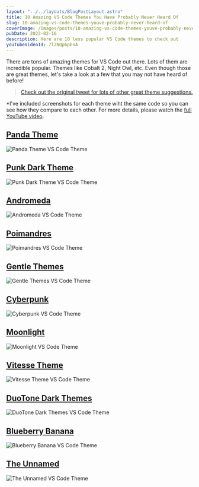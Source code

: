 ```yaml
---
layout: "../../layouts/BlogPostLayout.astro"
title: 10 Amazing VS Code Themes You Have Probably Never Heard Of
slug: 10-amazing-vs-code-themes-youve-probably-never-heard-of
coverImage: /images/posts/10-amazing-vs-code-themes-youve-probably-never-heard-of/cover.jpg
pubDate: 2023-02-16
description: Here are 10 less popular VS Code themes to check out
youTubeVideoId: 7l2NQp6pbnA
---
```


There are tons of amazing themes for VS Code out there. Lots of them are incredible popular. Themes like Cobalt 2, Night Owl, etc. Even though those are great themes, let's take a look at a few that you may not have heard of before!

> [Check out the original tweet for lots of other great theme suggestions.](https://twitter.com/jamesqquick/status/1625144439835426816?s=20)

\*I've included screenshots for each theme wiht the same code so you can see how they compare to each other. For more details, please watch the [full YouTube video](https://youtu.be/7l2NQp6pbnA).

## [Panda Theme](https://marketplace.visualstudio.com/items?itemName=tinkertrain.theme-panda)

![Panda Theme VS Code Theme](/images/posts/10-amazing-vs-code-themes-youve-probably-never-heard-of/1.jpeg)

## [Punk Dark Theme](https://marketplace.visualstudio.com/items?itemName=jaccon.punk-dark-theme)

![Punk Dark Theme VS Code Theme](/images/posts/10-amazing-vs-code-themes-youve-probably-never-heard-of/2.jpeg)

## [Andromeda](https://marketplace.visualstudio.com/items?itemName=EliverLara.andromeda)

![Andromeda VS Code Theme](/images/posts/10-amazing-vs-code-themes-youve-probably-never-heard-of/3.jpeg)

## [Poimandres](https://marketplace.visualstudio.com/items?itemName=pmndrs.pmndrs)

![Poimandres VS Code Theme](/images/posts/10-amazing-vs-code-themes-youve-probably-never-heard-of/4.jpeg)

## [Gentle Themes](https://marketplace.visualstudio.com/items?itemName=lukeocodes.gentle-themes)

![Gentle Themes VS Code Theme](/images/posts/10-amazing-vs-code-themes-youve-probably-never-heard-of/5.jpeg)

## [Cyberpunk](https://marketplace.visualstudio.com/items?itemName=max-SS.cyberpunk)

![Cyberpunk VS Code Theme](/images/posts/10-amazing-vs-code-themes-youve-probably-never-heard-of/6.jpeg)

## [Moonlight](https://marketplace.visualstudio.com/items?itemName=atomiks.moonlight)

![Moonlight VS Code Theme](/images/posts/10-amazing-vs-code-themes-youve-probably-never-heard-of/7.jpeg)

## [Vitesse Theme](https://marketplace.visualstudio.com/items?itemName=antfu.theme-vitesse)

![Vitesse Theme VS Code Theme](/images/posts/10-amazing-vs-code-themes-youve-probably-never-heard-of/8.jpeg)

## [DuoTone Dark Themes](https://marketplace.visualstudio.com/items?itemName=sallar.vscode-duotone-dark)

![DuoTone Dark Themes VS Code Theme](/images/posts/10-amazing-vs-code-themes-youve-probably-never-heard-of/9.jpeg)

## [Blueberry Banana](https://marketplace.visualstudio.com/items?itemName=pshershov.blueberry-banana)

![Blueberry Banana VS Code Theme](/images/posts/10-amazing-vs-code-themes-youve-probably-never-heard-of/10.jpeg)

## [The Unnamed](https://marketplace.visualstudio.com/items?itemName=eliostruyf.vscode-unnamed-theme)

![The Unnamed VS Code Theme](/images/posts/10-amazing-vs-code-themes-youve-probably-never-heard-of/11.jpeg)
